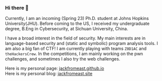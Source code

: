 ### Hi there 👋

<!--
**jackfromeast/jackfromeast** is a ✨ _special_ ✨ repository because its `README.md` (this file) appears on your GitHub profile.

Here are some ideas to get you started:

- 🔭 I’m currently working on ...
- 🌱 I’m currently learning ...
- 👯 I’m looking to collaborate on ...
- 🤔 I’m looking for help with ...
- 💬 Ask me about ...
- 📫 How to reach me: ...
- 😄 Pronouns: ...
- ⚡ Fun fact: ...
-->

Currently, I am an incoming (Spring 23) Ph.D. student at Johns Hopkins University(JHU). Before coming to the US, I received my undergraduate degree, B.Eng in Cybersecurity, at Sichuan University, China.

I have a broad interest in the field of security. My main interests are in language-based security and (static and symbolic) program analysis tools. I am also a big fan of CTF! I am currently playing with teams `Z0D1AC` and `theHackersCrew`. In the competitions, I am mainly working on the pwn challenges, and sometimes I also try the web challenges.

Here is my personal page: [jackfromeast.github.io](https://jackfromeast.github.io) <br>
Here is my personal blog: [jackfromeast.site](https://jackfromeast.site)

<!-- ![jackfromeast's GitHub stats](https://github-readme-stats.vercel.app/api?username=jackfromeast&show_icons=true&theme=dracula) -->
